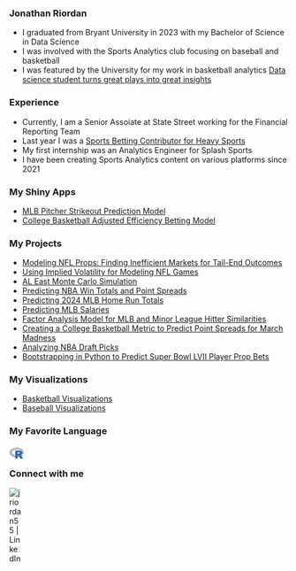 ### Jonathan Riordan

  - I graduated from Bryant University in 2023 with my Bachelor of Science in Data Science
  - I was involved with the Sports Analytics club focusing on baseball and basketball
  - I was featured by the University for my work in basketball analytics [Data science student turns great plays into great insights](https://news.bryant.edu/data-science-student-turns-great-plays-great-insights)

### Experience

  - Currently, I am a Senior Assoiate at State Street working for the Financial Reporting Team
  - Last year I was a [Sports Betting Contributor for Heavy Sports](https://heavy.com/author/jriordan5/)
  - My first internship was an Analytics Engineer for Splash Sports
  - I have been creating Sports Analytics content on various platforms since 2021

### My Shiny Apps

  - [MLB Pitcher Strikeout Prediction Model](https://jriordan55.shinyapps.io/mlb_strikeout_model/)
  - [College Basketball Adjusted Efficiency Betting Model](https://jriordan55.shinyapps.io/kenpom_efficiency_model/)

### My Projects

  - [Modeling NFL Props: Finding Inefficient Markets for Tail-End Outcomes](https://medium.com/@jriordan1/modeling-nfl-props-finding-inefficient-markets-for-tail-end-outcomes-6a706b81a388)
  - [Using Implied Volatility for Modeling NFL Games](https://medium.com/@jriordan1/using-implied-volatility-for-modeling-nfl-games-3161d7d3fe3c)
  - [AL East Monte Carlo Simulation](https://medium.com/@jriordan1/al-east-monte-carlo-simulation-332cb06af290)
  - [Predicting NBA Win Totals and Point Spreads](https://medium.com/@jriordan1/predicting-2023-24-nba-win-totals-a515b6f845cc)
  - [Predicting 2024 MLB Home Run Totals](https://medium.com/@jriordan1/predicting-2024-mlb-home-run-totals-89c8f95cad76)
  - [Predicting MLB Salaries](https://medium.com/@jriordan1/predicting-mlb-contracts-e2d1e54e86c9)
  - [Factor Analysis Model for MLB and Minor League Hitter Similarities](https://medium.com/@jriordan1/factor-analysis-model-for-mlb-and-minor-league-hitter-similarities-df81a8fb10a8)
  - [Creating a College Basketball Metric to Predict Point Spreads for March Madness](https://medium.com/@jriordan1/creating-a-college-basketball-metric-to-predict-point-spreads-for-march-madness-02bbdf048e99)
  - [Analyzing NBA Draft Picks](https://medium.com/@jriordan1/analyzing-nba-draft-picks-1581b2b0e9c7)
  - [Bootstrapping in Python to Predict Super Bowl LVII Player Prop Bets](https://medium.com/@jriordan1/bootstrapping-in-python-to-predict-super-bowl-lvii-player-prop-bets-169e92bbfa50)


### My Visualizations

  - [Basketball Visualizations](https://github.com/jriordan55/basketball_visualizations)
  - [Baseball Visualizations](https://github.com/jriordan55/baseball_visualizations)

### My Favorite Language

<img align="left" alt="R" width="26px" src="https://raw.githubusercontent.com/github/explore/80688e429a7d4ef2fca1e82350fe8e3517d3494d/topics/r/r.png" />

<br />

### Connect with me

[<img align="left" alt="jriordan55 | LinkedIn" width="22px" src="https://cdn.jsdelivr.net/npm/simple-icons@v3/icons/linkedin.svg" />][linkedin]





[linkedin]: https://www.linkedin.com/in/jonathan-riordan-14a49a198/ 

  
